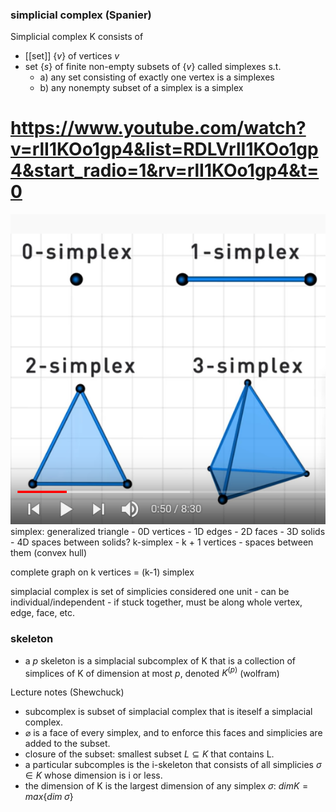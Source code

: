 ### simplicial complex (Spanier)
Simplicial complex K consists of 
- [[set]] $\{v\}$ of vertices $v$
- set $\{s\}$ of finite non-empty subsets of $\{v\}$ called simplexes s.t.
  - a) any set consisting of exactly one vertex is a simplexes
  - b) any nonempty subset of a simplex is a simplex

# https://www.youtube.com/watch?v=rlI1KOo1gp4&list=RDLVrlI1KOo1gp4&start_radio=1&rv=rlI1KOo1gp4&t=0
![](figures/simplex.png)
simplex: generalized triangle
    - 0D vertices
    - 1D edges
    - 2D faces
    - 3D solids
    - 4D spaces between solids?
k-simplex
    - k + 1 vertices
    - spaces between them (convex hull)
  
complete graph on k vertices = (k-1) simplex


simplacial complex is set of simplicies considered one unit 
    - can be individual/independent 
    - if stuck together, must be along whole vertex, edge, face, etc.

### skeleton
- a $p$ skeleton is a simplacial subcomplex of K that is a collection of simplices of K of dimension at most $p$, denoted $K^{(p)}$ (wolfram)

Lecture notes (Shewchuck)
- subcomplex is subset of simplacial complex that is iteself a simplacial complex. 
- $\varnothing$ is a face of every simplex, and to enforce this faces and simplicies are added to the subset.
- closure of the subset: smallest subset $L\subseteq K$ that contains L.
- a particular subcomples is the i-skeleton that consists of all simplicies $\sigma \in K$ whose dimension is i or less. 
- the dimension of K is the largest dimension of any simplex $\sigma$: $dim K = max\{dim\; \sigma\}$
